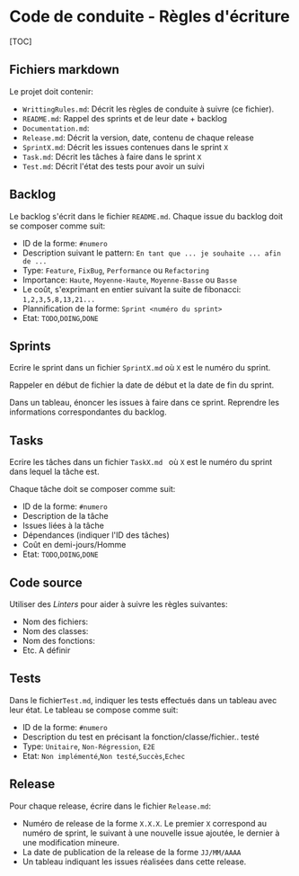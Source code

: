# Code de conduite - Règles d'écriture



[TOC]

## Fichiers markdown

Le projet doit contenir:

- `WrittingRules.md`: Décrit les règles de conduite à suivre (ce fichier).
- `README.md`: Rappel des sprints et de leur date + backlog
- `Documentation.md`: 
- `Release.md`: Décrit la version, date, contenu de chaque release
- `SprintX.md`: Décrit les issues contenues dans le sprint `X`
- `Task.md`: Décrit les tâches à faire dans le sprint `X`
- `Test.md`: Décrit l'état des tests pour avoir un suivi 



## Backlog

Le backlog s'écrit dans le fichier `README.md`. Chaque issue du backlog doit se composer comme suit:

- ID de la forme: `#numero`
- Description suivant le pattern: `En tant que ... je souhaite ... afin de ...`
- Type: `Feature`, `FixBug`, `Performance` ou `Refactoring`
- Importance: `Haute`, `Moyenne-Haute`, `Moyenne-Basse` ou `Basse`
- Le coût, s'exprimant en entier suivant la suite de fibonacci: `1,2,3,5,8,13,21...`
- Plannification de la forme: `Sprint <numéro du sprint>` 
- Etat: `TODO`,`DOING`,`DONE`



## Sprints

Ecrire le sprint dans un fichier `SprintX.md` où `X` est le numéro du sprint.

Rappeler en début de fichier la date de début et la date de fin du sprint.

Dans un tableau, énoncer les issues à faire dans ce sprint. Reprendre les informations correspondantes du backlog.



## Tasks

Ecrire les tâches dans un fichier `TaskX.md ` où `X` est le numéro du sprint dans lequel la tâche est. 

Chaque tâche doit se composer comme suit:

- ID de la forme: `#numero`
- Description de la tâche
- Issues liées à la tâche
- Dépendances (indiquer l'ID des tâches)
- Coût en demi-jours/Homme
- Etat: `TODO`,`DOING`,`DONE`



## Code source

Utiliser des *Linters* pour aider à suivre les règles suivantes:

- Nom des fichiers:
- Nom des classes:
- Nom des fonctions:
- Etc. A définir



## Tests

Dans le fichier`Test.md`, indiquer les tests effectués dans un tableau avec leur état. Le tableau se compose comme suit:

- ID de la forme: `#numero`
- Description du test en précisant la fonction/classe/fichier.. testé
- Type: `Unitaire`, `Non-Régression`, `E2E`
- Etat: `Non implémenté`,`Non testé`,`Succès`,`Echec`



## Release

Pour chaque release, écrire dans le fichier `Release.md`:

- Numéro de release de la forme `X.X.X`. Le premier `X` correspond au numéro de sprint, le suivant à une nouvelle issue ajoutée, le dernier à une modification mineure.
- La date de publication de la release de la forme `JJ/MM/AAAA`
- Un tableau indiquant les issues réalisées dans cette release.